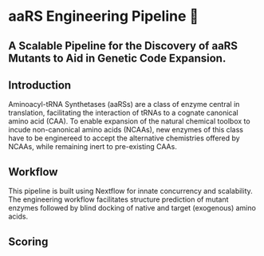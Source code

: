 # aaRS Engineering Pipeline 🧬

## A Scalable Pipeline for the Discovery of aaRS Mutants to Aid in Genetic Code Expansion.

## Introduction
Aminoacyl-tRNA Synthetases (aaRSs) are a class of enzyme central in translation,
facilitating the interaction of tRNAs to a cognate canonical amino acid (CAA).
To enable expansion of the natural chemical toolbox to incude non-canonical
amino acids (NCAAs), new enzymes of this class have to be enginereed to accept
the alternative chemistries offered by NCAAs, while remaining inert to
pre-existing CAAs.

## Workflow
This pipeline is built using Nextflow for innate concurrency and scalability.
The engineering workflow facilitates structure prediction of mutant enzymes
followed by blind docking of native and target (exogenous) amino acids.

## Scoring
